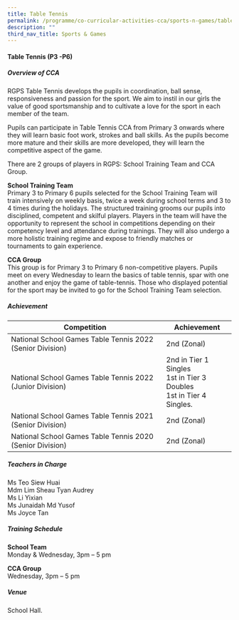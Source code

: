 ```yaml
---
title: Table Tennis
permalink: /programme/co-curricular-activities-cca/sports-n-games/table-tennis/
description: ""
third_nav_title: Sports & Games
---
```

#### **Table Tennis (P3 -P6)**

##### **Overview of CCA**

RGPS Table Tennis develops the pupils in coordination, ball sense, responsiveness and passion for the sport.  We aim to instil in our girls the value of good sportsmanship and to cultivate a love for the sport in each member of the team.

Pupils can participate in Table Tennis CCA from Primary 3 onwards where they will learn basic foot work, strokes and ball skills. As the pupils become more mature and their skills are more developed, they will learn the competitive aspect of the game.

There are 2 groups of players in RGPS: School Training Team and CCA Group.

**School Training Team**<br>
Primary 3 to Primary 6 pupils selected for the School Training Team will train intensively on weekly basis, twice a week during school terms and 3 to 4 times during the holidays. The structured training grooms our pupils into disciplined, competent and skilful players. Players in the team will have the opportunity to represent the school in competitions depending on their competency level and attendance during trainings. They will also undergo a more holistic training regime and expose to friendly matches or tournaments to gain experience.  


**CCA Group**<br>
This group is for Primary 3 to Primary 6 non-competitive players. Pupils meet on every Wednesday to learn the basics of table tennis, spar with one another and enjoy the game of table-tennis. Those who displayed potential for the sport may be invited to go for the School Training Team selection.



##### **Achievement**

|Competition|Achievement|
|---------------|--------------|
|National School Games Table Tennis 2022 (Senior Division)|	2nd (Zonal)|
|National School Games Table Tennis 2022 (Junior Division)|2nd in Tier 1 Singles<br> 1st in Tier 3 Doubles<br>1st in Tier 4 Singles.|
|National School Games Table Tennis 2021 (Senior Division)|2nd (Zonal)|
|National School Games Table Tennis 2020 (Senior Division)|	2nd (Zonal)|


##### **Teachers in Charge**

Ms Teo Siew Huai <br>
Mdm Lim Sheau Tyan Audrey<br>
Ms Li Yixian<br>
Ms Junaidah Md Yusof<br>
Ms Joyce Tan

##### **Training Schedule**

**School Team**<br>
Monday & Wednesday, 3pm – 5 pm

**CCA Group**<br>
Wednesday, 3pm – 5 pm

##### **Venue**

School Hall.
